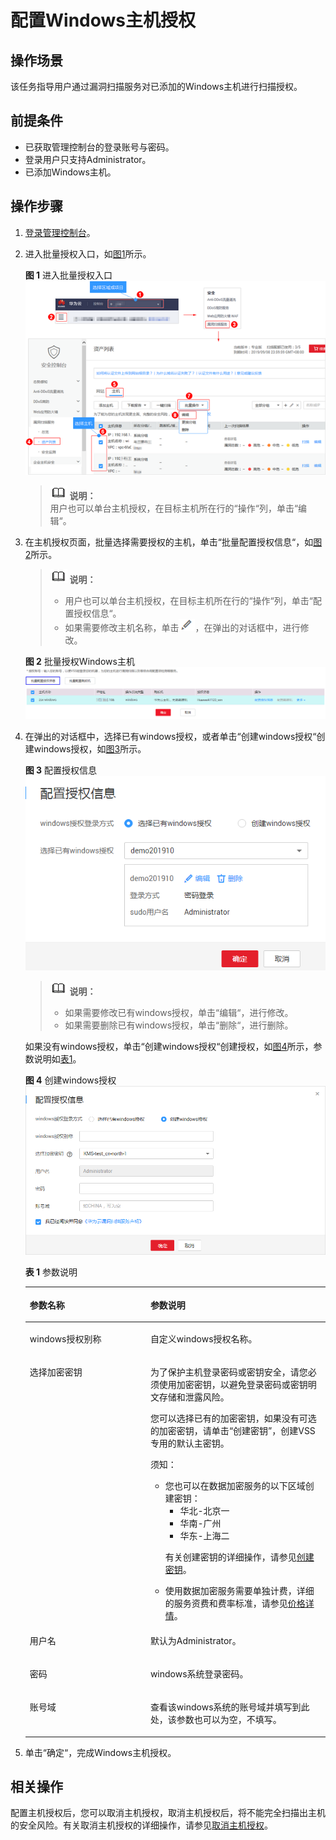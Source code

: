 # 配置Windows主机授权<a name="vss_01_0110"></a>

## 操作场景<a name="section16543350162518"></a>

该任务指导用户通过漏洞扫描服务对已添加的Windows主机进行扫描授权。

## 前提条件<a name="section20902165162619"></a>

-   已获取管理控制台的登录账号与密码。
-   登录用户只支持Administrator。
-   已添加Windows主机。

## 操作步骤<a name="section7792115993011"></a>

1.  [登录管理控制台](https://console.huaweicloud.com/)。
2.  进入批量授权入口，如[图1](#vss_01_0072_fig1441123313521)所示。

    **图 1**  进入批量授权入口<a name="vss_01_0072_fig1441123313521"></a>  
    ![](figures/进入批量授权入口.png "进入批量授权入口")

    >![](public_sys-resources/icon-note.gif) **说明：**   
    >用户也可以单台主机授权，在目标主机所在行的“操作“列，单击“编辑“。  

3.  在主机授权页面，批量选择需要授权的主机，单击“批量配置授权信息“，如[图2](#fig37091438195719)所示。

    >![](public_sys-resources/icon-note.gif) **说明：**   
    >-   用户也可以单台主机授权，在目标主机所在行的“操作“列，单击“配置授权信息“。  
    >-   如果需要修改主机名称，单击![](figures/icon-edit.png)，在弹出的对话框中，进行修改。  

    **图 2**  批量授权Windows主机<a name="fig37091438195719"></a>  
    ![](figures/批量授权Windows主机.png "批量授权Windows主机")

4.  在弹出的对话框中，选择已有windows授权，或者单击“创建windows授权“创建windows授权，如[图3](#fig1851741671217)所示。

    **图 3**  配置授权信息<a name="fig1851741671217"></a>  
    ![](figures/配置授权信息.png "配置授权信息")

    >![](public_sys-resources/icon-note.gif) **说明：**   
    >-   如果需要修改已有windows授权，单击“编辑“，进行修改。  
    >-   如果需要删除已有windows授权，单击“删除“，进行删除。  

    如果没有windows授权，单击“创建windows授权“创建授权，如[图4](#fig98124191127)所示，参数说明如[表1](#table1947303131)。

    **图 4**  创建windows授权<a name="fig98124191127"></a>  
    ![](figures/创建windows授权.png "创建windows授权")

    **表 1**  参数说明

    <a name="table1947303131"></a>
    <table><thead align="left"><tr id="row184230161317"><th class="cellrowborder" valign="top" width="40.21%" id="mcps1.2.3.1.1"><p id="p4473011312"><a name="p4473011312"></a><a name="p4473011312"></a>参数名称</p>
    </th>
    <th class="cellrowborder" valign="top" width="59.79%" id="mcps1.2.3.1.2"><p id="p17463001319"><a name="p17463001319"></a><a name="p17463001319"></a>参数说明</p>
    </th>
    </tr>
    </thead>
    <tbody><tr id="row5453018135"><td class="cellrowborder" valign="top" width="40.21%" headers="mcps1.2.3.1.1 "><p id="p1794185011135"><a name="p1794185011135"></a><a name="p1794185011135"></a>windows授权别称</p>
    </td>
    <td class="cellrowborder" valign="top" width="59.79%" headers="mcps1.2.3.1.2 "><p id="p24143021311"><a name="p24143021311"></a><a name="p24143021311"></a>自定义windows授权名称。</p>
    </td>
    </tr>
    <tr id="row84203016138"><td class="cellrowborder" valign="top" width="40.21%" headers="mcps1.2.3.1.1 "><p id="p6417306136"><a name="p6417306136"></a><a name="p6417306136"></a>选择加密密钥</p>
    </td>
    <td class="cellrowborder" valign="top" width="59.79%" headers="mcps1.2.3.1.2 "><p id="p1996864217345"><a name="p1996864217345"></a><a name="p1996864217345"></a>为了保护主机登录密码或密钥安全，请您必须使用加密密钥，以避免登录密码或密钥明文存储和泄露风险。</p>
    <p id="p6453081317"><a name="p6453081317"></a><a name="p6453081317"></a>您可以选择已有的加密密钥，如果没有可选的加密密钥，请单击<span class="parmvalue" id="vss_01_0072_parmvalue4481414131918"><a name="vss_01_0072_parmvalue4481414131918"></a><a name="vss_01_0072_parmvalue4481414131918"></a>“创建密钥”</span>，创建VSS专用的默认主密钥。</p>
    <div class="notice" id="note205881646419"><a name="note205881646419"></a><a name="note205881646419"></a><span class="noticetitle"> 须知： </span><div class="noticebody"><a name="vss_01_0072_ul1392417162514"></a><a name="vss_01_0072_ul1392417162514"></a><ul id="vss_01_0072_ul1392417162514"><li>您也可以在数据加密服务的以下区域创建密钥：<a name="vss_01_0072_ul9281916165614"></a><a name="vss_01_0072_ul9281916165614"></a><ul id="vss_01_0072_ul9281916165614"><li>华北-北京一</li><li>华南-广州</li><li>华东-上海二</li></ul>
    <p id="vss_01_0072_p144420487251"><a name="vss_01_0072_p144420487251"></a><a name="vss_01_0072_p144420487251"></a>有关创建密钥的详细操作，请参见<a href="https://support.huaweicloud.com/usermanual-dew/zh-cn_topic_0034324884.html" target="_blank" rel="noopener noreferrer">创建密钥</a>。</p>
    </li><li>使用数据加密服务需要单独计费，详细的服务资费和费率标准，请参见<a href="https://www.huaweicloud.com/pricing.html#/dew" target="_blank" rel="noopener noreferrer">价格详情</a>。</li></ul>
    </div></div>
    </td>
    </tr>
    <tr id="row241230111310"><td class="cellrowborder" valign="top" width="40.21%" headers="mcps1.2.3.1.1 "><p id="p1341830121316"><a name="p1341830121316"></a><a name="p1341830121316"></a>用户名</p>
    </td>
    <td class="cellrowborder" valign="top" width="59.79%" headers="mcps1.2.3.1.2 "><p id="p1441230161314"><a name="p1441230161314"></a><a name="p1441230161314"></a>默认为Administrator。</p>
    </td>
    </tr>
    <tr id="row981737121518"><td class="cellrowborder" valign="top" width="40.21%" headers="mcps1.2.3.1.1 "><p id="p18831437101517"><a name="p18831437101517"></a><a name="p18831437101517"></a>密码</p>
    </td>
    <td class="cellrowborder" valign="top" width="59.79%" headers="mcps1.2.3.1.2 "><p id="p198363791511"><a name="p198363791511"></a><a name="p198363791511"></a>windows系统登录密码。</p>
    </td>
    </tr>
    <tr id="row10729144117152"><td class="cellrowborder" valign="top" width="40.21%" headers="mcps1.2.3.1.1 "><p id="p1272934119151"><a name="p1272934119151"></a><a name="p1272934119151"></a>账号域</p>
    </td>
    <td class="cellrowborder" valign="top" width="59.79%" headers="mcps1.2.3.1.2 "><p id="p16729541111510"><a name="p16729541111510"></a><a name="p16729541111510"></a>查看该windows系统的账号域并填写到此处，该参数也可以为空，不填写。</p>
    </td>
    </tr>
    </tbody>
    </table>

5.  单击“确定“，完成Windows主机授权。

## 相关操作<a name="section789610521901"></a>

配置主机授权后，您可以取消主机授权，取消主机授权后，将不能完全扫描出主机的安全风险。有关取消主机授权的详细操作，请参见[取消主机授权](取消主机授权.md)。

